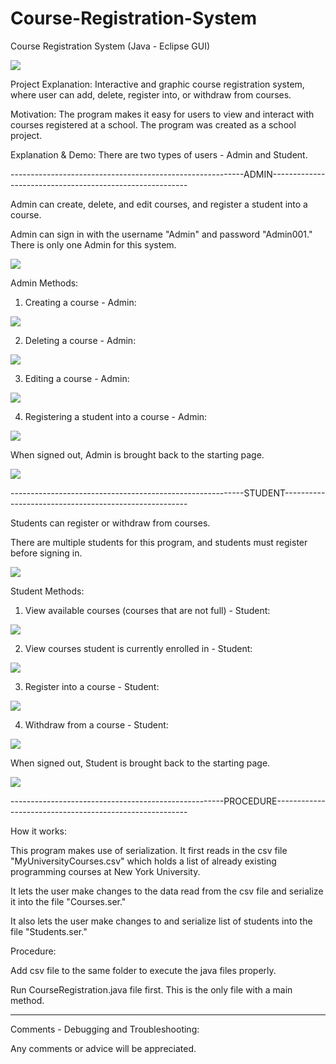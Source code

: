 # Course-Registration-System
Course Registration System (Java - Eclipse GUI)

![](https://user-images.githubusercontent.com/34804400/50555865-0fbf3280-0ca0-11e9-8c51-e163acf409e0.png)

Project Explanation: Interactive and graphic course registration system, where user can add, delete, register into, or withdraw from courses. 

Motivation: The program makes it easy for users to view and interact with courses registered at a school. The program was created as a school project.

Explanation & Demo: There are two types of users - Admin and Student. 

----------------------------------------------------------ADMIN---------------------------------------------------------

Admin can create, delete, and edit courses, and register a student into a course. 

Admin can sign in with the username "Admin" and password "Admin001." There is only one Admin for this system. 

![](https://user-images.githubusercontent.com/34804400/50555807-611af200-0c9f-11e9-85d8-f4afc0438606.gif)


Admin Methods:

1) Creating a course - Admin: 

![](https://user-images.githubusercontent.com/34804400/50555793-3cbf1580-0c9f-11e9-9e94-6117d79ce9a8.gif)


2) Deleting a course - Admin:

![](https://user-images.githubusercontent.com/34804400/50555795-48124100-0c9f-11e9-8b28-17346cd8df1a.gif)


3) Editing a course - Admin: 

![](https://user-images.githubusercontent.com/34804400/50555797-519ba900-0c9f-11e9-8a08-fad7ed523098.gif)


4) Registering a student into a course - Admin: 

![](https://user-images.githubusercontent.com/34804400/50555806-5b251100-0c9f-11e9-9713-c26f26b87630.gif)


When signed out, Admin is brought back to the starting page. 

![](https://user-images.githubusercontent.com/34804400/50555808-64ae7900-0c9f-11e9-87e4-3aa8965f236a.gif)


----------------------------------------------------------STUDENT------------------------------------------------------

Students can register or withdraw from courses. 

There are multiple students for this program, and students must register before signing in. 

![](https://user-images.githubusercontent.com/34804400/50555814-7c85fd00-0c9f-11e9-9559-835fe441c1bf.gif)


Student Methods: 

1) View available courses (courses that are not full) - Student:

![](https://user-images.githubusercontent.com/34804400/50555809-6a0bc380-0c9f-11e9-93ff-1726894751f4.gif)


2) View courses student is currently enrolled in - Student:

![](https://user-images.githubusercontent.com/34804400/50555811-709a3b00-0c9f-11e9-8413-3e22235af6d9.gif)


3) Register into a course - Student:

![](https://user-images.githubusercontent.com/34804400/50555813-7728b280-0c9f-11e9-9386-00d2404f731e.gif)


4) Withdraw from a course - Student: 

![](https://user-images.githubusercontent.com/34804400/50555818-87409200-0c9f-11e9-8b8a-7a27924feebe.gif)


When signed out, Student is brought back to the starting page. 

![](https://user-images.githubusercontent.com/34804400/50555817-814ab100-0c9f-11e9-8ca1-7cd8af907517.gif)

-----------------------------------------------------PROCEDURE--------------------------------------------------------

How it works: 

This program makes use of serialization. It first reads in the csv file "MyUniversityCourses.csv" which holds a list of already existing programming courses at New York University. 

It lets the user make changes to the data read from the csv file and serialize it into the file "Courses.ser." 

It also lets the user make changes to and serialize list of students into the file "Students.ser." 


Procedure: 

Add csv file to the same folder to execute the java files properly. 

Run CourseRegistration.java file first. This is the only file with a main method. 

-------------------------------------------------------------------------------------------------------------------------

Comments - Debugging and Troubleshooting:

Any comments or advice will be appreciated.
